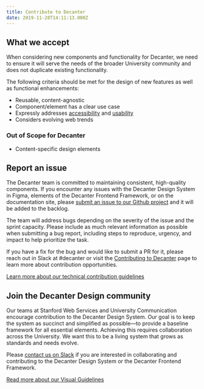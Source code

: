 ```yaml
---
title: Contribute to Decanter
date: 2019-11-28T14:11:13.000Z
---
```

## What we accept

<p class="su-intro-text">When considering new components and functionality for Decanter, we need to ensure it will serve the needs of the broader University community and does not duplicate existing functionality.</p> 

The following criteria should be met for the design of new features as well as functional enhancements:

* Reusable, content-agnostic
* Component/element has a clear use case
* Expressly addresses [accessibility](/page/page-about-why-decanter-accessibility/) and [usability](/page/usability/)
* Considers evolving web trends

### Out of Scope for Decanter

* Content-specific design elements

## Report an issue

The Decanter team is committed to maintaining consistent, high-quality components. If you encounter any issues with the Decanter Design System in Figma, elements of the Decanter Frontend Framework, or on the documentation site, please [submit an issue to our Github project](https://github.com/SU-SWS/decanter) and it will be added to the backlog.

The team will address bugs depending on the severity of the issue and the sprint capacity. Please include as much relevant information as possible when submitting a bug report, including steps to reproduce, urgency, and impact to help prioritize the task.

If you have a fix for the bug and would like to submit a PR for it, please reach out in Slack at #decanter or visit the [Contributing to Decanter](/page/about-contributing-what-can-i-contribute/) page to learn more about contribution opportunities.

<a href="/page/about-contributing/" class="su-link su-link--action">Learn more about our technical contribution guidelines</a>

## Join the Decanter Design community

Our teams at Stanford Web Services and University Communication encourage contribution to the Decanter Design System. Our goal is to keep the system as succinct and simplified as possible—to provide a baseline framework for all essential elements.  Achieving this requires collaboration across the University. We want this to be a living system that grows as standards and needs evolve. 

Please [contact us on Slack](/page/about-contributing-how-to-communicate/) if you are interested in collaborating and contributing to the Decanter Design System or the Decanter Frontend Framework.

<a href="/page/visual-guidelines/" class="su-link su-link--action"> Read more about our Visual Guidelines</a>
